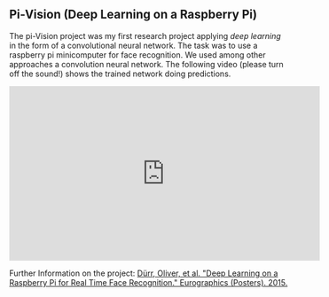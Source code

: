 ## Pi-Vision (Deep Learning on a Raspberry Pi)
The pi-Vision project was my first research project applying *deep learning* in the form of a convolutional neural network. The task was to use a raspberry pi minicomputer for face recognition. We used among other approaches a convolution neural network. The following video (please turn off the sound!) shows the trained network doing predictions.

<iframe width="560" height="315" src="https://www.youtube.com/embed/oI1eJa-UWNU" frameborder="0" allowfullscreen></iframe>

Further Information on the project: [Dürr, Oliver, et al. "Deep Learning on a Raspberry Pi for Real Time Face Recognition." Eurographics (Posters). 2015.](https://www.researchgate.net/profile/Oliver_Duerr/publication/279537625_Deep_Learning_on_a_Raspberry_Pi_for_Real_Time_Face_Recognition/links/5596886c08ae5d8f3931b5c5.pdf)
